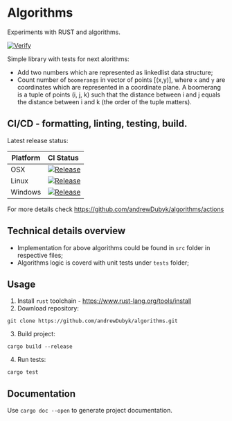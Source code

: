 # Algorithms
Experiments with RUST and algorithms.

[![Verify](https://github.com/andrewDubyk/algorithms/actions/workflows/verify.yaml/badge.svg)](https://github.com/andrewDubyk/algorithms/actions/workflows/verify.yaml)


Simple library with tests for next alorithms:

- Add two numbers which are represented as linkedlist data structure;
- Count number of `boomerangs` in vector of points [(x,y)], where `x` and `y` are coordinates which are represented in a coordinate plane. A boomerang is a tuple of points (i, j, k) such that the distance between i and j equals the distance between i and k (the order of the
tuple matters).


## CI/CD - formatting, linting, testing, build.

Latest release status:

Platform | CI Status
---------|:---------
OSX      | [![Release](https://github.com/andrewDubyk/algorithms/actions/workflows/release.yaml/badge.svg)](https://github.com/andrewDubyk/algorithms/actions/workflows/release.yaml)
Linux    | [![Release](https://github.com/andrewDubyk/algorithms/actions/workflows/release.yaml/badge.svg)](https://github.com/andrewDubyk/algorithms/actions/workflows/release.yaml)
Windows  | [![Release](https://github.com/andrewDubyk/algorithms/actions/workflows/release.yaml/badge.svg)](https://github.com/andrewDubyk/algorithms/actions/workflows/release.yaml)

For more details check https://github.com/andrewDubyk/algorithms/actions

## Technical details overview

- Implementation for above algorithms could be found in `src` folder in respective files;
- Algorithms logic is coverd with unit tests under `tests` folder;

## Usage

1. Install `rust` toolchain - https://www.rust-lang.org/tools/install
2. Download repository:
```
git clone https://github.com/andrewDubyk/algorithms.git
```

3. Build project:
```
cargo build --release
```

4. Run tests:
```
cargo test
```

## Documentation

Use `cargo doc --open` to generate project documentation.
